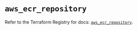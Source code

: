 # `aws_ecr_repository`

Refer to the Terraform Registry for docs: [`aws_ecr_repository`](https://registry.terraform.io/providers/hashicorp/aws/6.13.0/docs/resources/ecr_repository).
